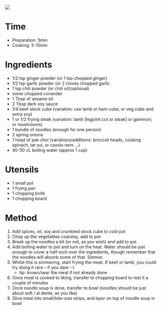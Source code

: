 ![](http://ducakedhare.co.uk/wp-content/uploads/2014/03/DSC_0522-copy.jpg)

# Time

* Preparation: 5min
* Cooking: 5-10min

# Ingredients

* 1/2 tsp ginger powder (or 1 tsp chopped ginger)
* 1/2 tsp garlic powder (or 2 cloves chopped garlic
* 1 tsp chili powder (or chili oil)(optional)
* some chopped coriander
* 1 Tbsp of sesame oil
* 2 Tbsp dark soy sauce
* 1/4 beef stock cube (variation: use lamb or ham cube; or veg cube and extra soy)
* 1 or 1/2 frying steak (variation: lamb [legjoint cut or steak] or gammon; or mushrooms)
* 1 bundle of noodles (enough for one person)
* 2 spring onions
* 1 head of pak choi (variations/additions: broccoli heads, cooking spinach, tat soi, or cavolo nero ...)
* 40-50 cL boiling water (approx 1 cup)

# Utensils

* 1 small pot
* 1 frying pan
* 1 chopping knife
* 1 chopping board

# Method

1. Add spices, oil, soy and crumbled stock cube to cold pot
1. Chop up the vegetables coarsley, add to pot
1. Break up the noodles a bit (or not, as you wish) and add to pot
1. Add boiling water to pot and turn on the heat. Water should be just enough to cover a half-inch over the ingredients, though remember that the noodles will absorb some of that. Simmer.
1. Whilst this is simmering, start frying the meat. If beef or lamb, you could try doing it rare – if you dare :-)
    * tip: brown/sear the meat if not already done
1. Once meat is cooked to liking, transfer to chopping board to rest it a couple of minutes
1. Once noodle soup is done, transfer to bowl (noodles should be just about soft / al dente, as you like)
1. Slice meat into small/bite-size strips, and layer on top of noodle soup in bowl
